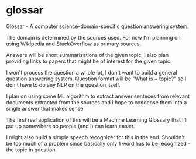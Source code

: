 # glossar
Glossar - A computer science-domain-specific question answering system.

The domain is determined by the sources used. For now I'm planning on using Wikipedia and StackOverflow as primary sources.

Answers will be short summarizations of the given topic, I also plan providing links to papers that might be of interest for the given topic.

I won't process the question a whole lot, I don't want to build a general question answering system. Question format will be "What is + topic?" so I don't have to do any NLP on the question itself.

I plan on using some ML algorithm to extract answer senteces from relevant documents extracted from the sources and I hope to condense them into a single answer that makes sense.

The first real application of this will be a Machine Learning Glossary that I'll put up somewhere so people (and I) can learn easier.

I might also build a simple speech recognizer for this in the end. Shouldn't be too much of a problem since basically only 1 word has to be recognized - the topic in question.
